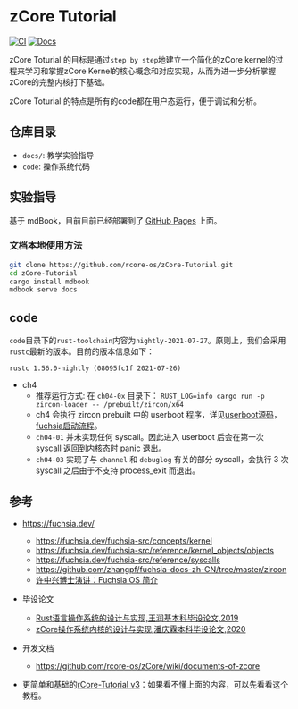 # zCore Tutorial

[![CI](https://github.com/rcore-os/zCore-Tutorial/workflows/CI/badge.svg?branch=master)](https://github.com/rcore-os/zCore-Tutorial/actions)
[![Docs](https://img.shields.io/badge/docs-alpha-blue)](https://rcore-os.github.io/zCore-Tutorial/)

zCore Toturial 的目标是通过`step by step`地建立一个简化的zCore kernel的过程来学习和掌握zCore Kernel的核心概念和对应实现，从而为进一步分析掌握zCore的完整内核打下基础。

zCore Toturial 的特点是所有的code都在用户态运行，便于调试和分析。

## 仓库目录

* `docs/`: 教学实验指导
* `code`: 操作系统代码

## 实验指导

基于 mdBook，目前目前已经部署到了 [GitHub Pages](https://rcore-os.github.io/zCore-Tutorial/) 上面。

### 文档本地使用方法

```bash
git clone https://github.com/rcore-os/zCore-Tutorial.git
cd zCore-Tutorial
cargo install mdbook
mdbook serve docs
```

## code
`code`目录下的`rust-toolchain`内容为`nightly-2021-07-27`。原则上，我们会采用`rustc`最新的版本。目前的版本信息如下：
```
rustc 1.56.0-nightly (08095fc1f 2021-07-26)
```

- ch4
  - 推荐运行方式: 在 `ch04-0x` 目录下： `RUST_LOG=info cargo run -p zircon-loader -- /prebuilt/zircon/x64`
  - ch4 会执行 zircon prebuilt 中的 userboot 程序，详见[userboot源码](https://github.com/vsrinivas/fuchsia/tree/master/zircon/kernel/lib/userabi/userboot)，[fuchsia启动流程](https://fuchsia.dev/fuchsia-src/concepts/booting/userboot?hl=en)。
  - `ch04-01` 并未实现任何 syscall。因此进入 userboot 后会在第一次 syscall 返回到内核态时 panic 退出。 
  - `ch04-03` 实现了与 `channel` 和 `debuglog` 有关的部分 syscall，会执行 3 次 syscall 之后由于不支持 process_exit 而退出。


## 参考
- https://fuchsia.dev/
  - https://fuchsia.dev/fuchsia-src/concepts/kernel
  - https://fuchsia.dev/fuchsia-src/reference/kernel_objects/objects
  - https://fuchsia.dev/fuchsia-src/reference/syscalls
  - https://github.com/zhangpf/fuchsia-docs-zh-CN/tree/master/zircon
  - [许中兴博士演讲：Fuchsia OS 简介](https://xuzhongxing.github.io/201806fuchsia.pdf)
    
- 毕设论文
  - [Rust语言操作系统的设计与实现,王润基本科毕设论文,2019](https://github.com/rcore-os/zCore/wiki/files/wrj-thesis.pdf) 
  - [zCore操作系统内核的设计与实现,潘庆霖本科毕设论文,2020](https://github.com/rcore-os/zCore/wiki/files/pql-thesis.pdf)
  
- 开发文档
  - https://github.com/rcore-os/zCore/wiki/documents-of-zcore

- 更简单和基础的[rCore-Tutorial v3](https://rcore-os.github.io/rCore-Tutorial-Book-v3/)：如果看不懂上面的内容，可以先看看这个教程。
